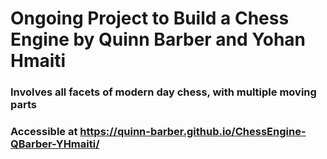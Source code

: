 # Ongoing Project to Build a Chess Engine by Quinn Barber and Yohan Hmaiti

### Involves all facets of modern day chess, with multiple moving parts


### Accessible at https://quinn-barber.github.io/ChessEngine-QBarber-YHmaiti/
